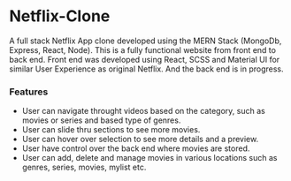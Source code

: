 # Netflix-Clone 
A full stack Netflix App clone developed using the MERN Stack (MongoDb, Express, React, Node). This is a fully functional website from front end to back end. Front end was developed using React, SCSS and Material UI for similar User Experience as original Netflix. And the back end is in progress.

### Features
- User can navigate throught videos based on the category, such as movies or series and based type of genres.
- User can slide thru sections to see more movies.
- User can hover over selection to see more details and a preview.
- User have control over the back end where movies are stored.
- User can add, delete and manage movies in various locations such as genres, series, movies, mylist etc.


